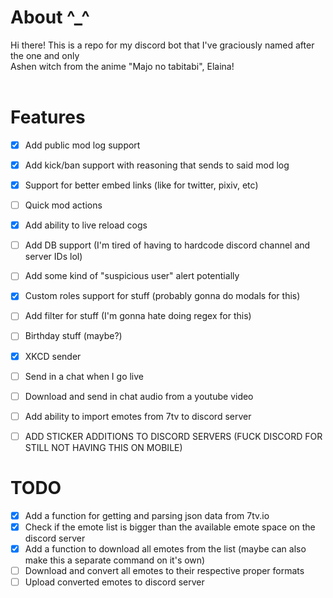 # About ^_^

Hi there! This is a repo for my discord bot that I've graciously named after the one and only <br>
Ashen witch from the anime "Majo no tabitabi", Elaina! <br>
<br>

# Features

- [x] Add public mod log support
- [x] Add kick/ban support with reasoning that sends to said mod log
- [x] Support for better embed links (like for twitter, pixiv, etc)
- [ ] Quick mod actions
- [x] Add ability to live reload cogs
- [ ] Add DB support (I'm tired of having to hardcode discord channel and server IDs lol)
- [ ] Add some kind of "suspicious user" alert potentially
- [X] Custom roles support for stuff (probably gonna do modals for this)
- [ ] Add filter for stuff (I'm gonna hate doing regex for this)
- [ ] Birthday stuff (maybe?)
- [X] XKCD sender
- [ ] Send in a chat when I go live
- [ ] Download and send in chat audio from a youtube video
- [ ] Add ability to import emotes from 7tv to discord server
- [ ] ADD STICKER ADDITIONS TO DISCORD SERVERS (FUCK DISCORD FOR STILL NOT HAVING THIS ON MOBILE)


# TODO
- [X] Add a function for getting and parsing json data from 7tv.io
- [X] Check if the emote list is bigger than the available emote space on the discord server
- [X] Add a function to download all emotes from the list (maybe can also make this a separate command on it's own)
- [ ] Download and convert all emotes to their respective proper formats
- [ ] Upload converted emotes to discord server
